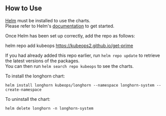 ## How to Use

[Helm](https://helm.sh) must be installed to use the charts.  
Please refer to Helm's [documentation](https://helm.sh/docs) to get started.

Once Helm has been set up correctly, add the repo as follows:

  helm repo add kubeops https://kubeops2.github.io/get-prime

If you had already added this repo earlier, run `helm repo update` to retrieve the latest versions of the packages.  
You can then run `helm search repo kubeops` to see the charts.  

To install the longhorn chart:

    helm install longhorn kubeops/longhorn --namespace longhorn-system --create-namespace

To uninstall the chart:

    helm delete longhorn -n longhorn-system
